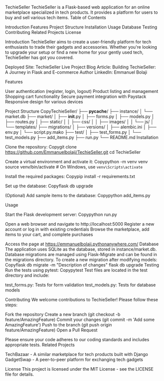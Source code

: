 TechieSeller
TechieSeller is a Flask-based web application for an online marketplace specialized in tech products. It provides a platform for users to buy and sell various tech items.
Table of Contents

Introduction
Features
Project Structure
Installation
Usage
Database
Testing
Contributing
Related Projects
License

Introduction
TechieSeller aims to create a user-friendly platform for tech enthusiasts to trade their gadgets and accessories. Whether you're looking to upgrade your setup or find a new home for your gently used tech, TechieSeller has got you covered.

Deployed Site: TechieSeller Live
Project Blog Article: Building TechieSeller: A Journey in Flask and E-commerce
Author LinkedIn: Emmanuel Bolaji

Features

User authentication (register, login, logout)
Product listing and management
Shopping cart functionality
Secure payment integration with Paystack
Responsive design for various devices

Project Structure
CopyTechieSeller/
├── __pycache__/
├── instance/
│   └── market.db
├── market/
│   ├── __init__.py
│   ├── forms.py
│   ├── models.py
│   ├── routes.py
│   ├── static/
│   │   ├── css/
│   │   ├── images/
│   │   └── js/
│   └── templates/
├── migrations/
│   ├── versions/
│   ├── alembic.ini
│   ├── env.py
│   └── script.py.mako
├── test/
│   ├── test_forms.py
│   └── test_models.py
├── add_items.py
├── run.py
└── README.md
Installation

Clone the repository:
Copygit clone https://github.com/Emmanuelbolaji/TechieSeller.git
cd TechieSeller

Create a virtual environment and activate it:
Copypython -m venv venv
source venv/bin/activate  # On Windows, use `venv\Scripts\activate`

Install the required packages:
Copypip install -r requirements.txt

Set up the database:
Copyflask db upgrade

(Optional) Add sample items to the database:
Copypython add_items.py


Usage

Start the Flask development server:
Copypython run.py

Open a web browser and navigate to http://localhost:5000
Register a new account or log in with existing credentials
Browse the marketplace, add items to your cart, and complete purchases

Access the page at https://emmanuelbolaji.pythonanywhere.com/
Database
The application uses SQLite as the database, stored in instance/market.db. Database migrations are managed using Flask-Migrate and can be found in the migrations directory.
To create a new migration after modifying models:
Copyflask db migrate -m "Description of changes"
flask db upgrade
Testing
Run the tests using pytest:
Copypytest
Test files are located in the test directory and include:

test_forms.py: Tests for form validation
test_models.py: Tests for database models

Contributing
We welcome contributions to TechieSeller! Please follow these steps:

Fork the repository
Create a new branch (git checkout -b feature/AmazingFeature)
Commit your changes (git commit -m 'Add some AmazingFeature')
Push to the branch (git push origin feature/AmazingFeature)
Open a Pull Request

Please ensure your code adheres to our coding standards and includes appropriate tests.
Related Projects

TechBazaar - A similar marketplace for tech products built with Django
GadgetSwap - A peer-to-peer platform for exchanging tech gadgets

License
This project is licensed under the MIT License - see the LICENSE file for details.

